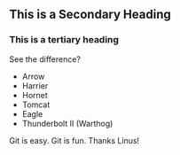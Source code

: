 ## This is a Secondary Heading
### This is a tertiary heading

See the difference?

* Arrow
* Harrier
* Hornet
* Tomcat
* Eagle
* Thunderbolt II (Warthog)

Git is easy. Git is fun. Thanks Linus!
